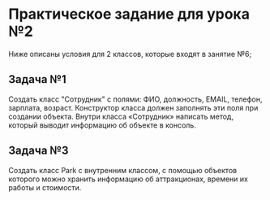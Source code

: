 # Практическое задание для урока №2
Ниже описаны условия для 2 классов, которые входят в занятие №6;

## Задача №1
Создать класс "Сотрудник" с полями: ФИО, должность, EMAIL, телефон, зарплата, возраст.
Конструктор класса должен заполнять эти поля при создании объекта.
Внутри класса «Сотрудник» написать метод, который выводит информацию об объекте в
консоль.
## Задача №3
Создать класс Park с внутренним классом, с помощью объектов которого можно хранить информацию об аттракционах, времени их работы и стоимости.

